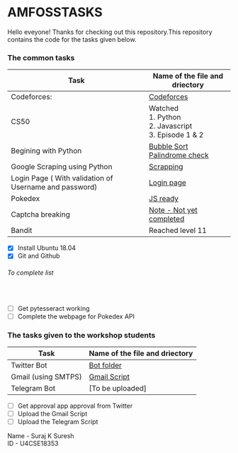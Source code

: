 # AMFOSSTASKS

Hello eveyone! Thanks for checking out this repository.This repository contains the code for the tasks given below.

<h3>The common tasks</h3>

Task         | Name of the file and driectory 
------------ | ------------- 
Codeforces:  | [Codeforces](https://github.com/Suraj1006/AMFOSSTASKS/tree/master/AMFOSS%20TASKS/Codeforces)
CS50         | Watched <br>1. Python <br>2. Javascript <br>3. Episode 1 & 2
Begining with Python |  [Bubble Sort](AMFOSS%20TASKS/Bubble%20sorting.py)<br>[Palindrome check](AMFOSS%20TASKS/Palindrome%20final.py)
Google Scraping using Python | [Scrapping](AMFOSS%20TASKS/Scrapping%20final.py)
Login Page ( With validation of Username and password) | [Login page](AMFOSS%20TASKS/Login)
Pokedex | [JS ready]()
Captcha breaking | [Note - Not yet completed](AMFOSS%20TASKS/captcha.py)
Bandit | Reached level 11


- [x] Install Ubuntu 18.04
- [x] Git and Github 
<h6>To complete list </h6><br>

- [ ] Get pytesseract working
- [ ] Complete the webpage for Pokedex API

<h3>The tasks given to the workshop students </h3>
 
 Task         | Name of the file and driectory 
 ------------ | ------------- 
 Twitter Bot  | [Bot folder](/Twitter%20Bot)
 Gmail (using SMTPS) | [Gmail Script]()
  Telegram Bot | [To be uploaded] 

- [ ] Get approval app approval from Twitter
- [ ] Upload the Gmail Script 
- [ ] Upload the Telegram Script 

Name - Suraj K Suresh <br>
ID - U4CSE18353


